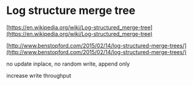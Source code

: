 # Log structure merge tree

[https://en.wikipedia.org/wiki/Log-structured_merge-tree](https://en.wikipedia.org/wiki/Log-structured_merge-tree)

[http://www.benstopford.com/2015/02/14/log-structured-merge-trees/](http://www.benstopford.com/2015/02/14/log-structured-merge-trees/)

no update inplace, no random write, append only

increase write throughput
